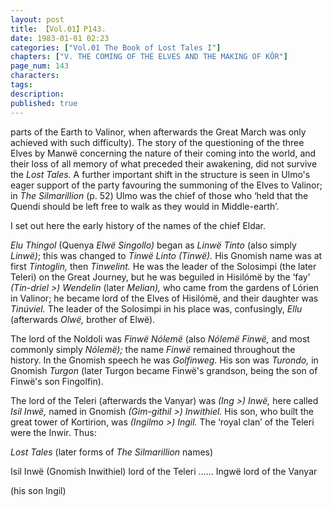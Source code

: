 ```yaml
---
layout: post
title: 【Vol.01】P143.
date: 1983-01-01 02:23
categories: ["Vol.01 The Book of Lost Tales I"]
chapters: ["V. THE COMING OF THE ELVES AND THE MAKING OF KÔR"]
page_num: 143
characters: 
tags: 
description: 
published: true
---
```


<p style="text-indent: 0;">
parts of the Earth to Valinor, when afterwards the Great March was only achieved with such difficulty). The story of the questioning of the three Elves by Manwë concerning the nature of their coming into the world, and their loss of all memory of what preceded their awakening, did not survive the <I>Lost Tales.</I> A further important shift in the structure is seen in Ulmo's eager support of the party favouring the summoning of the Elves to Valinor; in <I>The Silmarillion</I> (p. 52) Ulmo was the chief of those who ‘held that the Quendi should be left free to walk as they would in Middle-earth’.
</p>

I set out here the early history of the names of the chief Eldar.

<I>Elu Thingol</I> (Quenya <I>Elwë Singollo)</I> began as <I>Linwë Tinto</I> (also simply <I>Linwë)</I>; this was changed to <I>Tinwë Linto (Tinwë).</I> His Gnomish name was at first <I>Tintoglin,</I> then <I>Tinwelint.</I> He was the leader of the Solosimpi (the later Teleri) on the Great Journey, but he was beguiled in Hisilómë by the ‘fay’ <I>(Tin-driel >) Wendelin</I> (later <I>Melian),</I> who came from the gardens of Lórien in Valinor; he became lord of the Elves of Hisilómë, and their daughter was <I>Tinúviel.</I> The leader of the Solosimpi in his place was, confusingly, <I>Ellu</I> (afterwards <I>Olwë,</I> brother of Elwë).

The lord of the Noldoli was <I>Finwë Nólemë</I> (also <I>Nólemë Finwë,</I> and most commonly simply <I>Nólemë);</I> the name <I>Finwë</I> remained throughout the history. In the Gnomish speech he was <I>Golfinweg.</I> His son was <I>Turondo,</I> in Gnomish <I>Turgon</I> (later Turgon became Finwë's grandson, being the son of Finwë's son Fingolfin).

The lord of the Teleri (afterwards the Vanyar) was <I>(Ing >) Inwë,</I> here called <I>Isil Inwë,</I> named in Gnomish <I>(Gim-githil >) Inwithiel.</I> His son, who built the great tower of Kortirion, was <I>(Ingilmo >) Ingil.</I> The ‘royal clan’ of the Teleri were the Inwir. Thus:

<I>Lost Tales</I> (later forms of <I>The Silmarillion</I> names)

Isil Inwë (Gnomish Inwithiel) lord of the Teleri     ......   Ingwë lord of the Vanyar

(his son Ingil)

